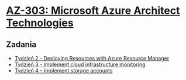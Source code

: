 # [AZ-303: Microsoft Azure Architect Technologies](https://szkolachmury.pl/az-303-microsoft-azure-architect-technologies/)

## Zadania

* [Tydzień 2 - Deploying Resources with Azure Resource Manager](./Tydzien2)
* [Tydzień 3 - Implement cloud infrastructure monitoring](./Tydzien3)
* [Tydzień 4 - Implement storage accounts](./Tydzien4)